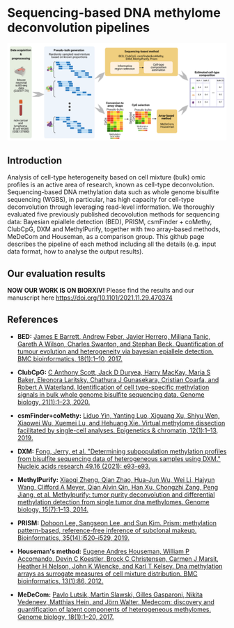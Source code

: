 # Sequencing-based DNA methylome deconvolution pipelines

![DeconvProcedure!](/figure/deconvolution_procedure.png "DeconvProcedure")


## Introduction 

Analysis of cell-type heterogeneity based on cell mixture (bulk) omic profiles is an active area of research, known as cell-type deconvolution. Sequencing-based DNA methylation data such as whole genome bisulfite sequencing (WGBS), in particular, has high capacity for cell-type deconvolution through leveraging read-level information. We thoroughly evaluated five previously published decovolution methods for sequencing data: Bayesian epiallele detection (BED), PRISM, csmFinder + coMethy, ClubCpG, DXM and MethylPurify, together with two array-based methods, MeDeCom and Houseman, as a comparison group. This github page describes the pipeline of each method including all the details (e.g. input data format, how to analyse the output results).

## Our evaluation results

**NOW OUR WORK IS ON BIORXIV!** Please find the results and our manuscript here [https://doi.org/10.1101/2021.11.29.470374
](https://doi.org/10.1101/2021.11.29.470374)



## References

- __BED:__ [James E Barrett, Andrew Feber, Javier Herrero, Miljana Tanic, Gareth A Wilson, Charles Swanton, and Stephan
Beck. Quantification of tumour evolution and heterogeneity via bayesian epiallele detection. BMC bioinformatics,
18(1):1–10, 2017.](https://doi.org/10.1186/s12859-017-1753-2)

- __ClubCpG:__ [C Anthony Scott, Jack D Duryea, Harry MacKay, Maria S Baker, Eleonora Laritsky, Chathura J Gunasekara,
Cristian Coarfa, and Robert A Waterland. Identification of cell type-specific methylation signals in bulk whole
genome bisulfite sequencing data. Genome biology, 21(1):1–23, 2020.](https://doi.org/10.1186/s13059-020-02065-5)

- __csmFinder+coMethy:__ [Liduo Yin, Yanting Luo, Xiguang Xu, Shiyu Wen, Xiaowei Wu, Xuemei Lu, and Hehuang Xie. Virtual methylome
dissection facilitated by single-cell analyses. Epigenetics & chromatin, 12(1):1–13, 2019.](https://doi.org/10.1186/s13072-019-0310-9)

- __DXM:__ [Fong, Jerry, et al. "Determining subpopulation methylation profiles from bisulfite sequencing data of heterogeneous samples using DXM." Nucleic acids research 49.16 (2021): e93-e93.](https://doi.org/10.1093/nar/gkab516)

- __MethylPurify:__ [Xiaoqi Zheng, Qian Zhao, Hua-Jun Wu, Wei Li, Haiyun Wang, Clifford A Meyer, Qian Alvin Qin, Han Xu,
Chongzhi Zang, Peng Jiang, et al. Methylpurify: tumor purity deconvolution and differential methylation detection
from single tumor dna methylomes. Genome biology, 15(7):1–13, 2014.](https://doi.org/10.1186/s13059-014-0419-x)

- __PRISM:__ [Dohoon Lee, Sangseon Lee, and Sun Kim. Prism: methylation pattern-based, reference-free inference of subclonal
makeup. Bioinformatics, 35(14):i520–i529, 2019.](https://doi.org/10.1186/s13059-014-0419-x)

- __Houseman's method:__ [Eugene Andres Houseman, William P Accomando, Devin C Koestler, Brock C Christensen, Carmen J Marsit,
Heather H Nelson, John K Wiencke, and Karl T Kelsey. Dna methylation arrays as surrogate measures of cell
mixture distribution. BMC bioinformatics, 13(1):86, 2012.](https://doi.org/10.1186/1471-2105-13-86)

- __MeDeCom:__ [Pavlo Lutsik, Martin Slawski, Gilles Gasparoni, Nikita Vedeneev, Matthias Hein, and Jörn Walter. Medecom:
discovery and quantification of latent components of heterogeneous methylomes. Genome biology, 18(1):1–20,
2017.](https://doi.org/10.1186/s13059-017-1182-6)

